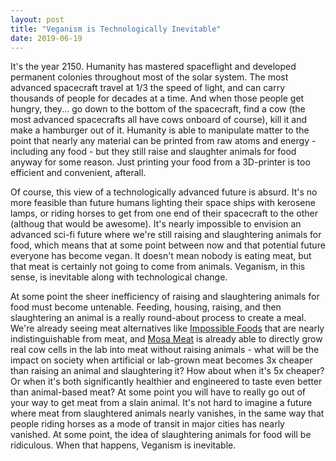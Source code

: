 ```yaml
---
layout: post
title: "Veganism is Technologically Inevitable"
date: 2019-06-19
---
```


It's the year 2150. Humanity has mastered spaceflight and developed permanent colonies throughout most of the solar system. The most advanced spacecraft travel at 1/3 the speed of light, and can carry thousands of people for decades at a time. And when those people get hungry, they... go down to the bottom of the spacecraft, find a cow (the most advanced spacecrafts all have cows onboard of course), kill it and make a hamburger out of it. Humanity is able to manipulate matter to the point that nearly any material can be printed from raw atoms and energy - including any food - but they still raise and slaughter animals for food anyway for some reason. Just printing your food from a 3D-printer is too efficient and convenient, afterall.

Of course, this view of a technologically advanced future is absurd. It's no more feasible than future humans lighting their space ships with kerosene lamps, or riding horses to get from one end of their spacecraft to the other (althoug that would be awesome). It's nearly impossible to envision an advanced sci-fi future where we're still raising and slaughtering animals for food, which means that at some point between now and that potential future everyone has become vegan. It doesn't mean nobody is eating meat, but that meat is certainly not going to come from animals. Veganism, in this sense, is inevitable along with technological change.

At some point the sheer inefficiency of raising and slaughtering animals for food must become untenable. Feeding, housing, raising, and then slaughtering an animal is a really round-about process to create a meal. We're already seeing meat alternatives like [Impossible Foods](https://impossiblefoods.com/food/) that are nearly indistinguishable from meat, and [Mosa Meat](https://www.mosameat.com/) is already able to directly grow real cow cells in the lab into meat without raising animals - what will be the impact on society when artificial or lab-grown meat becomes 3x cheaper than raising an animal and slaughtering it? How about when it's 5x cheaper? Or when it's both significantly healthier and engineered to taste even better than animal-based meat? At some point you will have to really go out of your way to get meat from a slain animal. It's not hard to imagine a future where meat from slaughtered animals nearly vanishes, in the same way that people riding horses as a mode of transit in major cities has nearly vanished. At some point, the idea of slaughtering animals for food will be ridiculous. When that happens, Veganism is inevitable.
